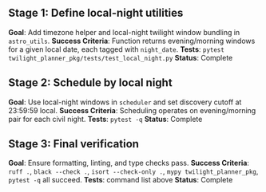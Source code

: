 ## Stage 1: Define local-night utilities
**Goal**: Add timezone helper and local-night twilight window bundling in `astro_utils`.
**Success Criteria**: Function returns evening/morning windows for a given local date, each tagged with `night_date`.
**Tests**: `pytest twilight_planner_pkg/tests/test_local_night.py`
**Status**: Complete

## Stage 2: Schedule by local night
**Goal**: Use local-night windows in `scheduler` and set discovery cutoff at 23:59:59 local.
**Success Criteria**: Scheduling operates on evening/morning pair for each civil night.
**Tests**: `pytest -q`
**Status**: Complete

## Stage 3: Final verification
**Goal**: Ensure formatting, linting, and type checks pass.
**Success Criteria**: `ruff .`, `black --check .`, `isort --check-only .`, `mypy twilight_planner_pkg`, `pytest -q` all succeed.
**Tests**: command list above
**Status**: Complete
